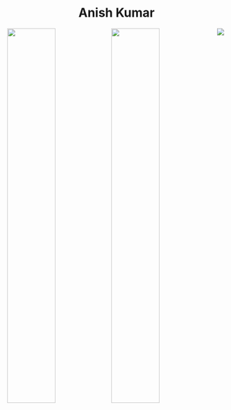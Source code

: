 <h1 align="center">Anish Kumar</h1>

<img align="left" width="47%" src="https://github-readme-stats.vercel.app/api?username=AnishKumar1253&show_icons=true&theme=radical">

<img align="left" width="47%" src="https://github-readme-stats.vercel.app/api/top-langs/?username=AnishKumar1253&layout=compact">

<div align="center">
<img src="https://komarev.com/ghpvc/?username=AnishKumar1253&&style=flat-square" align="center" />
</div> 
